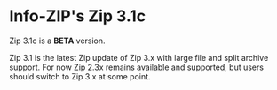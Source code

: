 # Info-ZIP's Zip 3.1c

Zip 3.1c is a **BETA** version.

Zip 3.1 is the latest Zip update of Zip 3.x with large file and split archive support.  For now Zip 2.3x remains available and supported, but users should switch to Zip 3.x at some point.
